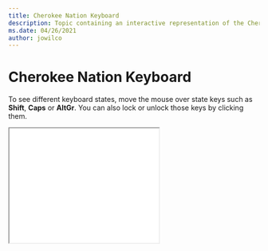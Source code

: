 ```yaml
--- 
title: Cherokee Nation Keyboard 
description: Topic containing an interactive representation of the Cherokee Nation Keyboard 
ms.date: 04/26/2021 
author: jowilco 
--- 
```

 
# Cherokee Nation Keyboard 
 
To see different keyboard states, move the mouse over state keys such as **Shift**, **Caps** or **AltGr**. You can also lock or unlock those keys by clicking them. 
 
<iframe src="kbdcher.html" height="230"></iframe> 
